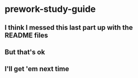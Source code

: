 # prework-study-guide
## I think I messed this last part up with the README files
## But that's ok
## I'll get 'em next time
